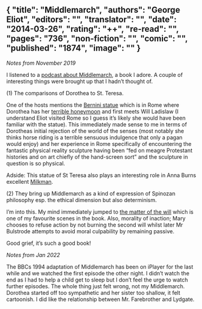 {
 "title": "Middlemarch",
 "authors": "George Eliot",
 "editors": "",
 "translator": "",
 "date": "2014-03-26",
 "rating": "++",
 "re-read": "",
 "pages": "736",
 "non-fiction": "",
 "comic": "",
 "published": "1874",
 "image": ""
}
---

_Notes from November 2019_

I listened to a [podcast about Middlemarch](https://www.megaphonic.fm/spouter/16), a book I adore. A couple of interesting things were brought up that I hadn’t thought of.

(1) The comparisons of Dorothea to St. Teresa.

One of the hosts mentions the [Bernini statue](https://duckduckgo.com/?q=extacy+of+st+teresa+bernini&t=ffab&iax=images&ia=images) which is in Rome where Dorothea has her [terrible honeymoon](https://www.independent.co.uk/travel/europe/grand-tours-love-lies-in-ruins-on-eliots-roman-honeymoon-9225234.html) and first meets Will Ladislaw (I understand Eliot visited Rome so I guess it’s likely she would have been familiar with the statue). This immediately made sense to me in terms of Dorotheas initial rejection of the world of the senses (most notably she thinks horse riding is a terrible sensuous indulgence that only a pagan would enjoy) and her experience in Rome specifically of encountering the fantastic physical reality sculpture having been “fed on meagre Protestant histories and on art chiefly of the hand-screen sort” and the sculpture in question is so physical.

Adside: This statue of St Teresa also plays an interesting role in Anna Burns excellent [Milkman](/book-Milkman(2018)).

(2) They bring up Middlemarch as a kind of expression of Spinozan philosophy esp. the ethical dimension but also determinism.

I’m into this. My mind immediately jumped to [the matter of the will](https://www.shmoop.com/middlemarch/chapter-33-summary.html) which is one of my favourite scenes in the book. Also, morality of inaction; Mary chooses to refuse action by not burning the second will whilst later Mr Bulstrode attempts to avoid moral culpability by remaining passive.

Good grief, it’s such a good book!

_Notes from Jan 2022_

The BBCs 1994 adaptation of Middlemarch has been on iPlayer for the last while and we watched the first episode the other night. I didn’t watch the end as I had to help a child get to sleep but I don’t feel the urge to watch further episodes. The whole thing just felt wrong, not my Middlemarch. Dorothea started off too sympathetic and her sister too shallow, it felt cartoonish. I did like the relationship between Mr. Farebrother and Lydgate.
